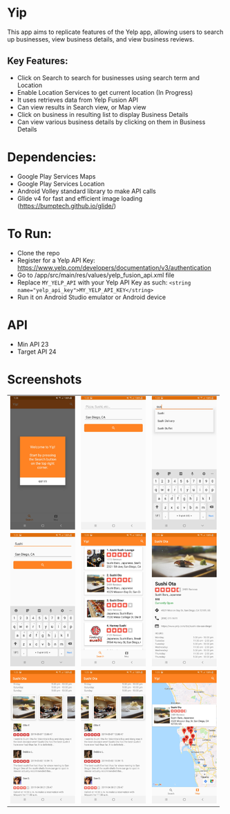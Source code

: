 # Yip
This app aims to replicate features of the Yelp app, allowing users to search up businesses, view business details, and view business reviews.

## Key Features:
- Click on Search to search for businesses using search term and Location
- Enable Location Services to get current location (In Progress)
- It uses retrieves data from Yelp Fusion API
- Can view results in Search view, or Map view
- Click on business in resulting list to display Business Details
- Can view various business details by clicking on them in Business Details

# Dependencies:
- Google Play Services Maps
- Google Play Services Location
- Android Volley standard library to make API calls
- Glide v4 for fast and efficient image loading (https://bumptech.github.io/glide/)

# To Run:
- Clone the repo
- Register for a Yelp API Key: https://www.yelp.com/developers/documentation/v3/authentication
- Go to /app/src/main/res/values/yelp_fusion_api.xml file
- Replace `MY_YELP_API` with your Yelp API Key as such: `<string name="yelp_api_key">MY_YELP_API_KEY</string>`
-  Run it on Android Studio emulator or Android device

# API
- Min API 23
- Target API 24

# Screenshots
| | | |
-------------------------|-------------------------|-------------------------
|<img src="https://github.com/TriDangContact/Yip/blob/master/assets/screenshots/Screenshot1.jpg?raw=true" width="150"> |<img src="https://github.com/TriDangContact/Yip/blob/master/assets/screenshots/Screenshot2.jpg?raw=true" width="150">| <img src="https://github.com/TriDangContact/Yip/blob/master/assets/screenshots/Screenshot3.jpg?raw=true" width="150"> |
|<img src="https://github.com/TriDangContact/Yip/blob/master/assets/screenshots/Screenshot4.jpg?raw=true" width="150">| <img src="https://github.com/TriDangContact/Yip/blob/master/assets/screenshots/Screenshot5.jpg?raw=true" width="150"> | <img src="https://github.com/TriDangContact/Yip/blob/master/assets/screenshots/Screenshot6.jpg?raw=true" width="150">|
|<img src="https://github.com/TriDangContact/Yip/blob/master/assets/screenshots/Screenshot7.jpg?raw=true" width="150"> | <img src="https://github.com/TriDangContact/Yip/blob/master/assets/screenshots/Screenshot8.jpg?raw=true" width="150">| <img src="https://github.com/TriDangContact/Yip/blob/master/assets/screenshots/Screenshot9.jpg?raw=true" width="150"> | 
